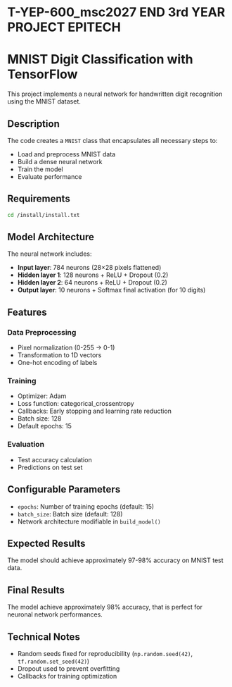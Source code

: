 # T-YEP-600_msc2027 END 3rd YEAR PROJECT EPITECH

# MNIST Digit Classification with TensorFlow

This project implements a neural network for handwritten digit recognition using the MNIST dataset.

## Description

The code creates a `MNIST` class that encapsulates all necessary steps to:
- Load and preprocess MNIST data
- Build a dense neural network
- Train the model
- Evaluate performance

## Requirements

```bash
cd /install/install.txt
```

## Model Architecture

The neural network includes:
- **Input layer**: 784 neurons (28×28 pixels flattened)
- **Hidden layer 1**: 128 neurons + ReLU + Dropout (0.2)
- **Hidden layer 2**: 64 neurons + ReLU + Dropout (0.2)
- **Output layer**: 10 neurons + Softmax final activation (for 10 digits)

## Features

### Data Preprocessing
- Pixel normalization (0-255 → 0-1)
- Transformation to 1D vectors
- One-hot encoding of labels

### Training
- Optimizer: Adam
- Loss function: categorical_crossentropy
- Callbacks: Early stopping and learning rate reduction
- Batch size: 128
- Default epochs: 15

### Evaluation
- Test accuracy calculation
- Predictions on test set

## Configurable Parameters

- `epochs`: Number of training epochs (default: 15)
- `batch_size`: Batch size (default: 128)
- Network architecture modifiable in `build_model()`

## Expected Results

The model should achieve approximately 97-98% accuracy on MNIST test data.

## Final Results

The model achieve approximately 98% accuracy, that is perfect for neuronal network performances.

## Technical Notes

- Random seeds fixed for reproducibility (`np.random.seed(42)`, `tf.random.set_seed(42)`)
- Dropout used to prevent overfitting
- Callbacks for training optimization
